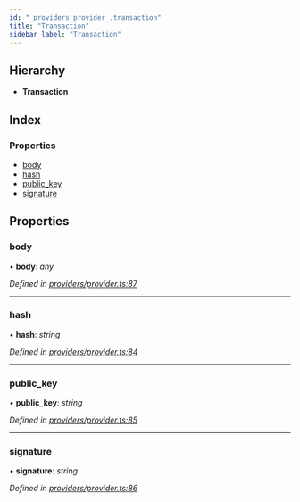```yaml
---
id: "_providers_provider_.transaction"
title: "Transaction"
sidebar_label: "Transaction"
---
```


## Hierarchy

* **Transaction**

## Index

### Properties

* [body](_providers_provider_.transaction.md#body)
* [hash](_providers_provider_.transaction.md#hash)
* [public_key](_providers_provider_.transaction.md#public_key)
* [signature](_providers_provider_.transaction.md#signature)

## Properties

###  body

• **body**: *any*

*Defined in [providers/provider.ts:87](https://github.com/nearprotocol/nearlib/blob/9123455/src.ts/providers/provider.ts#L87)*

___

###  hash

• **hash**: *string*

*Defined in [providers/provider.ts:84](https://github.com/nearprotocol/nearlib/blob/9123455/src.ts/providers/provider.ts#L84)*

___

###  public_key

• **public_key**: *string*

*Defined in [providers/provider.ts:85](https://github.com/nearprotocol/nearlib/blob/9123455/src.ts/providers/provider.ts#L85)*

___

###  signature

• **signature**: *string*

*Defined in [providers/provider.ts:86](https://github.com/nearprotocol/nearlib/blob/9123455/src.ts/providers/provider.ts#L86)*
